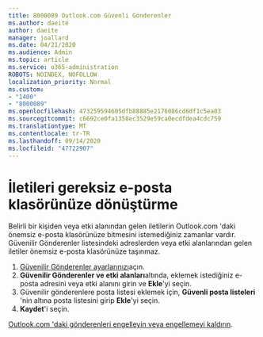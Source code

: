 ```yaml
---
title: 8000089 Outlook.com Güvenli Gönderenler
ms.author: daeite
author: daeite
manager: joallard
ms.date: 04/21/2020
ms.audience: Admin
ms.topic: article
ms.service: o365-administration
ROBOTS: NOINDEX, NOFOLLOW
localization_priority: Normal
ms.custom:
- "1400"
- "8000089"
ms.openlocfilehash: 473259594605dfb88885e2176086cd6df1c5ea03
ms.sourcegitcommit: c6692ce0fa1358ec3529e59ca0ecdfdea4cdc759
ms.translationtype: MT
ms.contentlocale: tr-TR
ms.lasthandoff: 09/14/2020
ms.locfileid: "47722907"
---
```

# <a name="stop-messages-from-going-into-your-junk-email-folder"></a>İletileri gereksiz e-posta klasörünüze dönüştürme

Belirli bir kişiden veya etki alanından gelen iletilerin Outlook.com 'daki önemsiz e-posta klasörünüze bitmesini istemediğiniz zamanlar vardır. Güvenilir Gönderenler listesindeki adreslerden veya etki alanlarından gelen iletiler önemsiz e-posta klasörünüze taşınmaz.

1. [Güvenilir Gönderenler ayarlarınızı](https://go.microsoft.com/fwlink/?linkid=2035804)açın.
2. **Güvenilir Gönderenler ve etki alanları**altında, eklemek istediğiniz e-posta adresini veya etki alanını girin ve **Ekle**'yi seçin.
3. Güvenilir gönderenlere posta listesi eklemek için, **Güvenli posta listeleri** 'nin altına posta listesini girip **Ekle**'yi seçin.
4. **Kaydet**'i seçin.

[Outlook.com 'daki gönderenleri engelleyin veya engellemeyi kaldırın](https://support.office.com/article/afba1c94-77bb-4f50-8b85-057cf52f4d5e?wt.mc_id=Office_Outlook_com_Alchemy).
